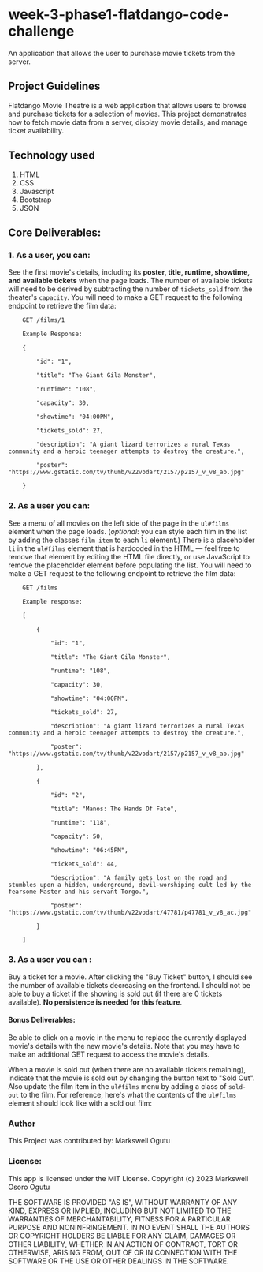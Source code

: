 # week-3-phase1-flatdango-code-challenge
An application that allows the user to purchase movie tickets from the server.
## Project Guidelines
Flatdango Movie Theatre is a web application that allows users to browse and purchase tickets for a selection of movies. This project demonstrates how to fetch movie data from a server, display movie details, and manage ticket availability.

## Technology used
1. HTML
2. CSS
3. Javascript
4. Bootstrap
5. JSON

## Core Deliverables:
### 1. As a user, you can:
See the first movie's details, including its **poster, title, runtime, showtime, and available tickets** when the page loads. The number of available tickets will need to be derived by subtracting the number of `tickets_sold` from the theater's `capacity`. You will need to make a GET request to the following endpoint to retrieve the film data:
 

        GET /films/1

        Example Response:

        {

            "id": "1",

            "title": "The Giant Gila Monster",

            "runtime": "108",

            "capacity": 30,

            "showtime": "04:00PM",

            "tickets_sold": 27,

            "description": "A giant lizard terrorizes a rural Texas community and a heroic teenager attempts to destroy the creature.",

            "poster": "https://www.gstatic.com/tv/thumb/v22vodart/2157/p2157_v_v8_ab.jpg"

        }


### 2. As a user you can:
See a menu of all movies on the left side of the page in the `ul#films` element when the page loads. (_optional_: you can style each film in the list by adding the classes `film item` to each `li` element.) There is a placeholder `li` in the `ul#films` element that is hardcoded in the HTML — feel free to remove that element by editing the HTML file directly, or use JavaScript to remove the placeholder element before populating the list. You will need to make a GET request to the following endpoint to retrieve the film data:

 

        GET /films

        Example response:

        [

            {

                "id": "1",

                "title": "The Giant Gila Monster",

                "runtime": "108",

                "capacity": 30,

                "showtime": "04:00PM",

                "tickets_sold": 27,

                "description": "A giant lizard terrorizes a rural Texas community and a heroic teenager attempts to destroy the creature.",

                "poster": "https://www.gstatic.com/tv/thumb/v22vodart/2157/p2157_v_v8_ab.jpg"

            },

            {

                "id": "2",

                "title": "Manos: The Hands Of Fate",

                "runtime": "118",

                "capacity": 50,

                "showtime": "06:45PM",

                "tickets_sold": 44,

                "description": "A family gets lost on the road and stumbles upon a hidden, underground, devil-worshiping cult led by the fearsome Master and his servant Torgo.",

                "poster": "https://www.gstatic.com/tv/thumb/v22vodart/47781/p47781_v_v8_ac.jpg"

            }

        ]
 

### 3. As a user you can :
Buy a ticket for a movie. After clicking the "Buy Ticket" button, I should see the number of available tickets decreasing on the frontend. I should not be able to buy a ticket if the showing is sold out (if there are 0 tickets available). **No persistence is needed for this feature**.
 

#### Bonus Deliverables:
Be able to click on a movie in the menu to replace the currently displayed movie's details with the new movie's details. Note that you may have to make an additional GET request to access the movie's details.
 
When a movie is sold out (when there are no available tickets remaining), indicate that the movie is sold out by changing the button text to "Sold Out". Also update the film item in the `ul#films` menu by adding a class of `sold-out` to the film. For reference, here's what the contents of the `ul#films` element should look like with a sold out film:

### Author
This Project was contributed by: Markswell Ogutu
 
 ### License:

This app is licensed under the MIT License.
Copyright (c) 2023 Markswell Osoro Ogutu

THE SOFTWARE IS PROVIDED "AS IS", WITHOUT WARRANTY OF ANY KIND, EXPRESS OR
IMPLIED, INCLUDING BUT NOT LIMITED TO THE WARRANTIES OF MERCHANTABILITY,
FITNESS FOR A PARTICULAR PURPOSE AND NONINFRINGEMENT. IN NO EVENT SHALL THE
AUTHORS OR COPYRIGHT HOLDERS BE LIABLE FOR ANY CLAIM, DAMAGES OR OTHER
LIABILITY, WHETHER IN AN ACTION OF CONTRACT, TORT OR OTHERWISE, ARISING FROM,
OUT OF OR IN CONNECTION WITH THE SOFTWARE OR THE USE OR OTHER DEALINGS IN THE
SOFTWARE.

   